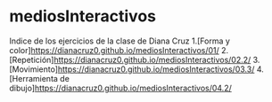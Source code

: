 # mediosInteractivos
Indice de los ejercicios de la clase de Diana Cruz
1.[Forma y color]https://dianacruz0.github.io/mediosInteractivos/01/
2.[Repetición]https://dianacruz0.github.io/mediosInteractivos/02.2/
3.[Movimiento]https://dianacruz0.github.io/mediosInteractivos/03.3/
4.[Herramienta de dibujo]https://dianacruz0.github.io/mediosInteractivos/04.2/



